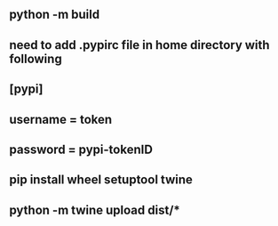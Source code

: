 ## python -m build
## need to add .pypirc file in home directory with following
## [pypi]
## username = __token__
## password = pypi-tokenID
## pip install wheel setuptool twine
## python -m twine upload dist/*
